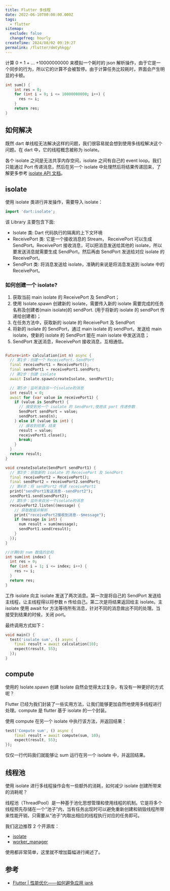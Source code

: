 ```yaml
---
title: Flutter 多线程
date: 2022-06-10T00:00:00.000Z
tags:
  - flutter
sitemap:
  exclude: false
  changefreq: hourly
createTime: 2024/08/02 09:19:27
permalink: /flutter/dmtyhkgg/
---
```


计算 0 + 1 + ... +10000000000 来模拟一个耗时的 json 解析操作，由于它是一个同步的行为，所以它的计算不会被暂停。由于计算任务比较耗时，界面会产生明显的卡顿。

```dart
int sum() {
    int res = 0;
    for (int i = 0; i <= 10000000000; i++) {
      res += i;
    }
    return res;
}
```

## 如何解决

既然 dart 单线程无法解决这样的问题，我们很容易就会想到使用多线程解决这个问题。在 dart 中，它的线程概念被称为 isolate。

各个 isolate 之间是无法共享内存空间，isolate 之间有自己的 event loop。我们只能通过 Port 传递消息，然后在另一个 isolate 中处理然后将结果传递回来，了解更多参考 [isolate API 文档](https://api.dartlang.org/stable/2.5.2/dart-isolate/Isolate-class.html)。

## isolate

使用 isolate 类进行并发操作，需要导入 isolate：

```dart
import 'dart:isolate';
```

该 Library 主要包含下面:

- Isolate 类: Dart 代码执行的隔离的上下文环境
- ReceivePort 类: 它是一个接收消息的 Stream， ReceivePort 可以生成 SendPort。ReceivePort 接收消息，可以把消息发送给其他的 isolate，所以要发送消息就需要生成 SendPort，然后再由 SendPort 发送给对应 isolate 的 ReceivePort。
- SendPort 类: 将消息发送给 isolate，准确的来说是将消息发送到 isolate 中的 ReceivePort。

### 如何创建一个 isolate?

1. 获取当前 main isolate 的 ReceivePort 及 SendPort；
2. 使用 Isolate.spawn 创建新的 isolate，需要传入新的 isolate 需要完成的任务名称及创建者(main isolate)的 sendPort. (用于将新的 isolate 的 sendPort 传递给创建者)；
3. 在任务方法中，获取新的 isolate 的 ReceivePort 及 SendPort
4. 将新的 isolate 的 SendPort，通过 main isolate 的 sendPort，发送给 main isolate，使新的 isolate 的 SendPort 能在 main isolate 中发送消息；
5. SendPort 发送消息，ReceivePort 接收消息，互相通信。

```dart

Future<int> calculation(int n) async {
  // 第1步：创建一个 ReceivePort，SendPort
  final receivePort1 = ReceivePort();
  final sendPort1 = receivePort1.sendPort;
  // 第2步：创建 isolate
  await Isolate.spawn(createIsolate, sendPort1);

  // 第5步：监听来自另一个isolate的消息
  int result = 0;
  await for (var value in receivePort1) {
    if (value is SendPort) {
      // 接受到另一个 isolate 的 SendPort,使用该 port 传递参数
      SendPort sendPort = value;
      sendPort.send(n);
    } else if (value is int) {
      // 接收到结果，结束
      result = value;
      receivePort1.close();
      break;
    }
  }
  return result;
}

void createIsolate(SendPort sendPort1) {
  // 第3步：获取新的 isolate 的 ReceivePort 及 SendPort
  final receivePort2 = ReceivePort();
  final sendPort2 = receivePort2.sendPort;
  // 第4步：将 sendPort2 传递 receivePort1
  print("sendPort1发送消息--sendPort2");
  sendPort1.send(sendPort2);
  // 第5步：监听来自另一个isolate的消息
  receivePort2.listen((message) {
    // 获取数据并解析
    print("receivePort2接收到消息--$message");
    if (message is int) {
      num result = sum(message);
      sendPort1.send(result);
    }
  });
}

//计算0到 num 数值的总和
int sum(int index) {
  int res = 0;
  for (int i = 1; i <= index; i++) {
    res += i;
  }
  return res;
}
```

工作 isolate 向主 isolate 发送了两次消息。第一次是将自己的 SendPort 发送给主线程，让主线程得以将参数 n 传给自己。第二次是将结果返回给主 isolate。主 isolate 使用 await for 方法等待所有消息，针对不同的消息做出不同的处理。当接受到结果的时候，关闭 port。

最终调用方式如下：

```dart
void main() {
  test('isolate sum', () async {
    final result = await calculation(10);
    expect(result, 55);
  });
}
```

## compute

使用的 Isolate.spawn 创建 Isolate 自然会觉得太过复杂，有没有一种更好的方式呢？

Flutter 已经为我们封装了一些实用方法，让我们能够更加自然地使用多线程进行处理。compute 是 flutter 基于 isolate 的一个封装。

使用 compute 在另一个 isolate 中执行该方法，并返回结果：

```dart
test('Compute sum', () async {
    final result = await compute(sum, 10);
    expect(result, 55);
});
```

仅仅一行代码我们就能够让 sum 运行在另一个 isolate 中，并返回结果。

## 线程池

使用 isolate 进行多线程操作会有一些额外的消耗，如何减少 isolate 创建所带来的消耗呢？

线程池（ThreadPool）是一种基于池化思想管理和使用线程的机制。它是将多个线程预先存储在一个“池子”内，当有任务出现时可以避免重新创建和销毁线程所带来性能开销，只需要从“池子”内取出相应的线程执行对应的任务即可。

我们这边推荐 2 个开源库：

- [isolate](https://pub.dev/packages/isolate)
- [worker_manager](https://pub.dev/packages/worker_manager)

使用都非常简单，这里就不增加篇幅进行阐述了。

## 参考

- [Flutter | 性能优化——如何避免应用 jank](https://github.com/awesome-tips/Flutter-Tips/blob/master/articles/Flutter%20%20%E6%80%A7%E8%83%BD%E4%BC%98%E5%8C%96%E2%80%94%E2%80%94%E5%A6%82%E4%BD%95%E9%81%BF%E5%85%8D%E5%BA%94%E7%94%A8%20jank.md)
